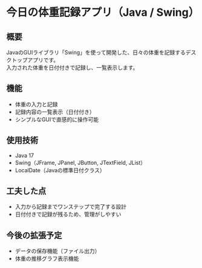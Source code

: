 # 今日の体重記録アプリ（Java / Swing）

## 概要
JavaのGUIライブラリ「Swing」を使って開発した、日々の体重を記録するデスクトップアプリです。  
入力された体重を日付付きで記録し、一覧表示します。

## 機能
- 体重の入力と記録
- 記録内容の一覧表示（日付付き）
- シンプルなGUIで直感的に操作可能

## 使用技術
- Java 17
- Swing（JFrame, JPanel, JButton, JTextField, JList）
- LocalDate（Javaの標準日付クラス）

## 工夫した点
- 入力から記録までワンステップで完了する設計
- 日付付きで記録が残るため、管理がしやすい

## 今後の拡張予定
- データの保存機能（ファイル出力）
- 体重の推移グラフ表示機能
